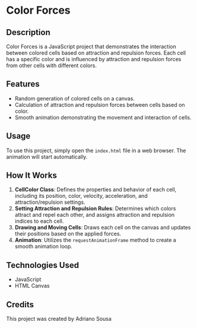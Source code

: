 # Color Forces

## Description
Color Forces is a JavaScript project that demonstrates the interaction between colored cells based on attraction and repulsion forces. Each cell has a specific color and is influenced by attraction and repulsion forces from other cells with different colors.

## Features
- Random generation of colored cells on a canvas.
- Calculation of attraction and repulsion forces between cells based on color.
- Smooth animation demonstrating the movement and interaction of cells.

## Usage
To use this project, simply open the `index.html` file in a web browser. The animation will start automatically.

## How It Works
1. **CellColor Class**: Defines the properties and behavior of each cell, including its position, color, velocity, acceleration, and attraction/repulsion settings.
2. **Setting Attraction and Repulsion Rules**: Determines which colors attract and repel each other, and assigns attraction and repulsion indices to each cell.
3. **Drawing and Moving Cells**: Draws each cell on the canvas and updates their positions based on the applied forces.
4. **Animation**: Utilizes the `requestAnimationFrame` method to create a smooth animation loop.

## Technologies Used
- JavaScript
- HTML Canvas

## Credits
This project was created by Adriano Sousa
